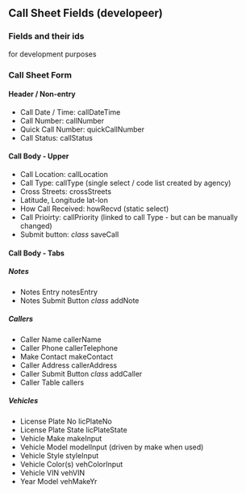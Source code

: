 ## Call Sheet Fields (developeer)

### Fields and their ids
for development purposes

### Call Sheet Form
#### Header / Non-entry
* Call Date / Time:     callDateTime
* Call Number:          callNumber
* Quick Call Number:    quickCallNumber
* Call Status:          callStatus

#### Call Body - Upper
* Call Location:        callLocation
* Call Type:            callType (single select / code list created by agency)
* Cross Streets:        crossStreets
* Latitude, Longitude   lat-lon
* How Call Received:    howRecvd (static select)
* Call Prioirty:        callPriority (linked to call Type - but can be manually changed)
* Submit button:        _class_ saveCall

#### Call Body - Tabs
##### Notes
* Notes Entry           notesEntry
* Notes Submit Button   _class_ addNote

##### Callers
* Caller Name           callerName
* Caller Phone          callerTelephone
* Make Contact          makeContact
* Caller Address        callerAddress
* Caller Submit Button  _class_ addCaller
* Caller Table          callers

##### Vehicles
* License Plate No      licPlateNo
* License Plate State   licPlateState
* Vehicle Make          makeInput
* Vehicle Model         modelInput (driven by make when used)
* Vehicle Style         styleInput
* Vehicle Color(s)      vehColorInput
* Vehicle VIN           vehVIN
* Year Model            vehMakeYr

